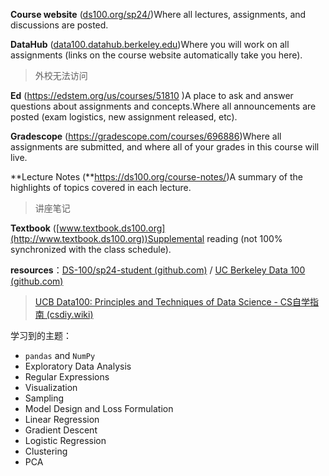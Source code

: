 **Course website** ([ds100.org/sp24/](http://ds100.org/sp24/))Where all lectures, assignments, and discussions are posted.

**DataHub** ([data100.datahub.berkeley.edu](http://data100.datahub.berkeley.edu))Where you will work on all assignments (links on the course website automatically take you here).

> 外校无法访问

**Ed** (https://edstem.org/us/courses/51810 )A place to ask and answer questions about assignments and concepts.Where all announcements are posted (exam logistics, new assignment released, etc).



**Gradescope** (https://gradescope.com/courses/696886)Where all assignments are submitted, and where all of your grades in this course will live.

> 

**Lecture Notes (**https://ds100.org/course-notes/)A summary of the highlights of topics covered in each lecture.

> 讲座笔记

**Textbook** ([www.textbook.ds100.org](http://www.textbook.ds100.org))Supplemental reading (not 100% synchronized with the class schedule).





**resources**：[DS-100/sp24-student (github.com)](https://github.com/DS-100/sp24-student) / [UC Berkeley Data 100 (github.com)](https://github.com/DS-100)

> [UCB Data100: Principles and Techniques of Data Science - CS自学指南 (csdiy.wiki)](https://csdiy.wiki/数据科学/Data100/#_2)



学习到的主题：

- `pandas` and `NumPy`
- Exploratory Data Analysis
- Regular Expressions
- Visualization
- Sampling
- Model Design and Loss Formulation
- Linear Regression
- Gradient Descent
- Logistic Regression
- Clustering
- PCA